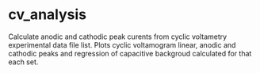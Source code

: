 # cv_analysis

Calculate anodic and cathodic peak curents from cyclic voltametry experimental data file list. 
Plots cyclic voltamogram linear, anodic and cathodic peaks and regression of capacitive backgroud calculated for that each set. 
